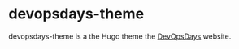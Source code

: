 # devopsdays-theme
devopsdays-theme is a the Hugo theme the [DevOpsDays](https://www.devopsdays.org) website.
